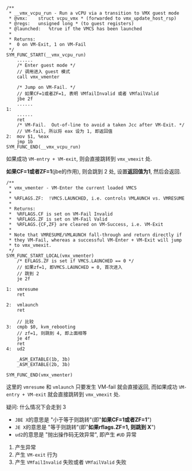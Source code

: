 


```x86asm
/**
 * __vmx_vcpu_run - Run a vCPU via a transition to VMX guest mode
 * @vmx:    struct vcpu_vmx * (forwarded to vmx_update_host_rsp)
 * @regs:   unsigned long * (to guest registers)
 * @launched:   %true if the VMCS has been launched
 *
 * Returns:
 *  0 on VM-Exit, 1 on VM-Fail
 */
SYM_FUNC_START(__vmx_vcpu_run)
    ......
    /* Enter guest mode */
    // 调用进入 guest 模式
    call vmx_vmenter

    /* Jump on VM-Fail. */
    // 如果CF=1或者ZF=1, 表明 VMfailInvalid 或者 VMfailValid
    jbe 2f
    ......
1:
    ......
    ret
    /* VM-Fail.  Out-of-line to avoid a taken Jcc after VM-Exit. */
    // VM-fail, 所以将 eax 设为 1, 即返回值
2:  mov $1, %eax
    jmp 1b
SYM_FUNC_END(__vmx_vcpu_run)
```

如果成功 `VM-entry + VM-exit`, 则会直接跳转到 `vmx_vmexit` 处. 

**如果CF=1或者ZF=1**(jbe的作用), 则会跳到 2 处, 设置**返回值为1**, 然后会返回.

```
/**
 * vmx_vmenter - VM-Enter the current loaded VMCS
 *
 * %RFLAGS.ZF:  !VMCS.LAUNCHED, i.e. controls VMLAUNCH vs. VMRESUME
 *
 * Returns:
 *  %RFLAGS.CF is set on VM-Fail Invalid
 *  %RFLAGS.ZF is set on VM-Fail Valid
 *  %RFLAGS.{CF,ZF} are cleared on VM-Success, i.e. VM-Exit
 *
 * Note that VMRESUME/VMLAUNCH fall-through and return directly if
 * they VM-Fail, whereas a successful VM-Enter + VM-Exit will jump
 * to vmx_vmexit.
 */
SYM_FUNC_START_LOCAL(vmx_vmenter)
    /* EFLAGS.ZF is set if VMCS.LAUNCHED == 0 */
    // 如果zf=1, 即VMCS.LAUNCHED = 0, 首次进入
    // 跳到 2
    je 2f

1:  vmresume
    ret

2:  vmlaunch
    ret

    // 比较
3:  cmpb $0, kvm_rebooting
    // zf=1, 则跳到 4, 即上面相等
    je 4f
    ret
4:  ud2

    _ASM_EXTABLE(1b, 3b)
    _ASM_EXTABLE(2b, 3b)

SYM_FUNC_END(vmx_vmenter)
```

这里的 `vmresume` 和 `vmlaunch` 只要发生 VM-fail 就会直接返回, 而如果成功 `VM-entry + VM-exit` 就会直接跳转到 `vmx_vmexit` 处.

疑问: 什么情况下会走到 3

* `JBE X`的意思是 "小于等于则跳转"(即"**如果CF=1或者ZF=1**")
* `JE X`的意思是 "等于则跳转"(即"**如果rflags.ZF=1, 则跳到 X**")
* `ud2`的意思是 "抛出操作码无效异常", 即产生 `#UD` 异常

1. 产生异常
2. 产生 `VM-exit` 行为
3. 产生 `VMfailInvalid` 失败或者 `VMfailValid` 失败
